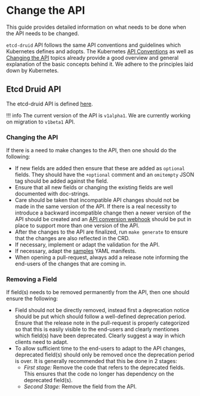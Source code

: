 # Change the API

This guide provides detailed information on what needs to be done when the API needs to be changed.

`etcd-druid` API follows the same API conventions and guidelines which Kubernetes defines and adopts. The Kubernetes [API Conventions](https://github.com/kubernetes/community/blob/master/contributors/devel/sig-architecture/api-conventions.md) as well as [Changing the API](https://github.com/kubernetes/community/blob/master/contributors/devel/sig-architecture/api_changes.md) topics already provide a good overview and general explanation of the basic concepts behind it. We adhere to the principles laid down by Kubernetes.

## Etcd Druid API

The etcd-druid API is defined [here](https://github.com/gardener/etcd-druid/tree/3383e0219a6c21c6ef1d5610db964cc3524807c8/api).

!!! info
    The current version of the API is `v1alpha1`. We are currently working on migration to `v1beta1` API.

### Changing the API

If there is a need to make changes to the API, then one should do the following:

* If new fields are added then ensure that these are added as `optional` fields. They should have the `+optional` comment and an `omitempty` JSON tag should be added against the field.
* Ensure that all new fields or changing the existing fields are well documented with doc-strings.
* Care should be taken that incompatible API changes should not be made in the same version of the API. If there is a real necessity to introduce a backward incompatible change then a newer version of the API should be created and an [API conversion webhook](https://kubernetes.io/docs/tasks/extend-kubernetes/custom-resources/custom-resource-definition-versioning/#webhook-conversion) should be put in place to support more than one version of the API.
* After the changes to the API are finalized, run `make generate` to ensure that the changes are also reflected in the CRD.
* If necessary, implement or adapt the validation for the API.
* If necessary, adapt the [samples](https://github.com/gardener/etcd-druid/tree/master/samples) YAML manifests.
* When opening a pull-request, always add a release note informing the end-users of the changes that are coming in.

### Removing a Field

If field(s) needs to be removed permanently from the API, then one should ensure the following:

* Field should not be directly removed, instead first a deprecation notice should be put which should follow a well-defined deprecation period. Ensure that the release note in the pull-request is properly categorized so that this is easily visible to the end-users and clearly mentiones which field(s) have been deprecated. Clearly suggest a way in which clients need to adapt.
* To allow sufficient time to the end-users to adapt to the API changes, deprecated field(s) should only be removed once the deprecation period is over. It is generally recommended that this be done in 2 stages:
  * *First stage:* Remove the code that refers to the deprecated fields. This ensures that the code no longer has dependency on the deprecated field(s).
  * *Second Stage:* Remove the field from the API.
